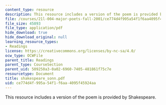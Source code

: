 ```yaml
---
content_type: resource
description: This resource includes a version of the poem is provided by Shakespeare.
file: /courses/21l-004-major-poets-fall-2001/ce774d4f995a54f1f6aa4095f45924aa_shakespeare_sonn.pdf
file_size: 45893
file_type: application/pdf
hide_download: true
hide_download_original: null
learning_resource_types:
- Readings
license: https://creativecommons.org/licenses/by-nc-sa/4.0/
ocw_type: OCWFile
parent_title: Readings
parent_type: CourseSection
parent_uid: 509250a3-0a02-6960-7405-481861f75c7e
resourcetype: Document
title: shakespeare_sonn.pdf
uid: ce774d4f-995a-54f1-f6aa-4095f45924aa
---
```

This resource includes a version of the poem is provided by Shakespeare.